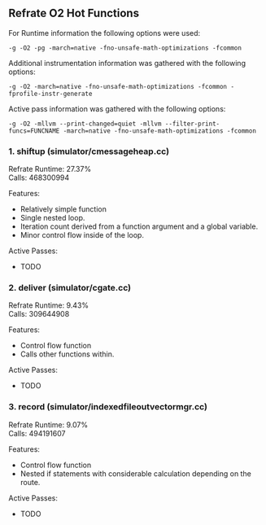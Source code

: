 ## Refrate O2 Hot Functions

For Runtime information the following options were used:
```
-g -O2 -pg -march=native -fno-unsafe-math-optimizations -fcommon
```

Additional instrumentation information was gathered with the following options:
```
-g -O2 -march=native -fno-unsafe-math-optimizations -fcommon -fprofile-instr-generate
```

Active pass information was gathered with the following options:
```
-g -O2 -mllvm --print-changed=quiet -mllvm --filter-print-funcs=FUNCNAME -march=native -fno-unsafe-math-optimizations -fcommon
```

### 1. shiftup (simulator/cmessageheap.cc)
Refrate Runtime: 27.37% \
Calls: 468300994

Features:
- Relatively simple function
- Single nested loop.
- Iteration count derived from a function argument and a global variable.
- Minor control flow inside of the loop.

Active Passes:
- TODO

### 2. deliver (simulator/cgate.cc)
Refrate Runtime: 9.43% \
Calls: 309644908

Features:
- Control flow function
- Calls other functions within.

Active Passes:
- TODO

### 3. record (simulator/indexedfileoutvectormgr.cc)
Refrate Runtime: 9.07% \
Calls: 494191607

Features:
- Control flow function
- Nested if statements with considerable calculation depending on the route.

Active Passes:
- TODO
